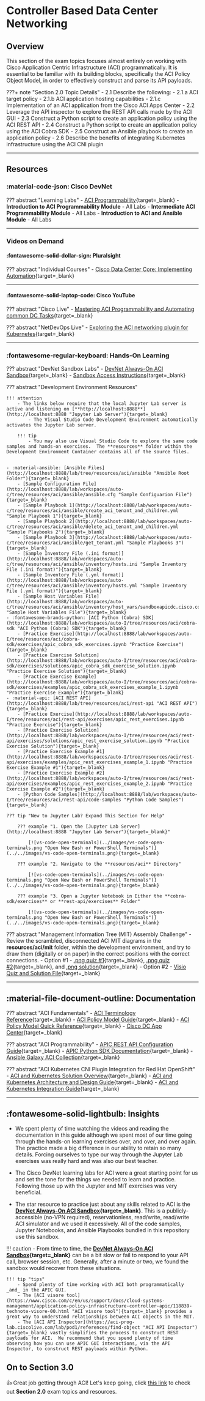 # Controller Based Data Center Networking

## Overview

This section of the exam topics focuses almost entirely on working with Cisco Application Centric Infrastructure (ACI) programmatically.  It is essential to be familiar with its building blocks, specifically the ACI Policy Object Model, in order to effectively construct and parse its API payloads.

???+ note "Section 2.0 Topic Details"
    - 2.1 Describe the following:
        - 2.1.a ACI target policy
        - 2.1.b ACI application hosting capabilities
        - 2.1.c Implementation of an ACI application from the Cisco ACI Apps Center
    - 2.2 Leverage the API inspector to explore the REST API calls made by the ACI GUI
    - 2.3 Construct a Python script to create an application policy using the ACI REST API
    - 2.4 Construct a Python script to create an application policy using the ACI Cobra SDK
    - 2.5 Construct an Ansible playbook to create an application policy
    - 2.6 Describe the benefits of integrating Kubernetes infrastructure using the ACI CNI plugin

---

## Resources

### :material-code-json: Cisco DevNet

??? abstract "Learning Labs"
    - [ACI Programmability](https://developer.cisco.com/learning/tracks/aci-programmability "Introduction to DevNet Learning Path"){target=_blank}
        - **Introduction to ACI Programmability Module** - All Labs
        - **Intermediate ACI Programmability Module** - All Labs
        - **Introduction to ACI and Ansible Module** -  All Labs

---

### Videos on Demand

#### :fontawesome-solid-dollar-sign: Pluralsight

??? abstract "Individual Courses"
    - [Cisco Data Center Core: Implementing Automation](https://www.pluralsight.com/courses/cisco-data-center-core-implementing-automation "Cisco Data Center Core: Implementing Automation"){target=_blank}

---

#### :fontawesome-solid-laptop-code: Cisco YouTube

??? abstract "Cisco Live"
    - [Mastering ACI Programmability and Automating common DC Tasks](https://www.youtube.com/watch?v=8K6MHPZmc5A "Mastering ACI Programmability and Automating common DC Tasks"){target=_blank}

??? abstract "NetDevOps Live"
    - [Exploring the ACI networking plugin for Kubernetes](https://www.youtube.com/watch?v=9d0mzB5jUP0 "Exploring the ACI networking plugin for Kubernetes"){target=_blank}

---

### :fontawesome-regular-keyboard: Hands-On Learning

??? abstract "DevNet Sandbox Labs"
    - [DevNet Always-On ACI Sandbox](https://sandboxapicdc.cisco.com "DevNet Always-On ACI Sandbox"){target=_blank}
        - [Sandbox Access Instructions](https://devnetsandbox.cisco.com/RM/Diagram/Index/5a229a7c-95d5-4cfd-a651-5ee9bc1b30e2?diagramType=Topology "Sandbox Access Instructions"){target=_blank}

??? abstract "Development Environment Resources"

    !!! attention
        - The links below require that the local Jupyter Lab server is active and listening on [**http://localhost:8888**](http://localhost:8888 "Jupyter Lab Server"){target=_blank}
            - The Visual Studio Code Development Environment automatically activates the Jupyter Lab server.

        !!! tip
            - You may also use Visual Studio Code to explore the same code samples and hands-on exercises.  The **resources** folder within the Development Environment Container contains all of the source files.
        

    - :material-ansible: [Ansible Files](http://localhost:8888/lab/tree/resources/aci/ansible "Ansible Root Folder"){target=_blank}
        - [Sample Configuration File](http://localhost:8888/lab/workspaces/auto-c/tree/resources/aci/ansible/ansible.cfg "Sample Configuarion File"){target=_blank}
        - [Sample Playbook 1](http://localhost:8888/lab/workspaces/auto-c/tree/resources/aci/ansible/create_aci_tenant_and_children.yml "Sample Playbook 1"){target=_blank}
        - [Sample Playbook 2](http://localhost:8888/lab/workspaces/auto-c/tree/resources/aci/ansible/delete_aci_tenant_and_children.yml "Sample Playbooks 2"){target=_blank}
        - [Sample Playbook 3](http://localhost:8888/lab/workspaces/auto-c/tree/resources/aci/ansible/get_tenant.yml "Sample Playbooks 3"){target=_blank}
        - [Sample Inventory File (.ini format)](http://localhost:8888/lab/workspaces/auto-c/tree/resources/aci/ansible/inventory/hosts.ini "Sample Inventory File (.ini format)"){target=_blank}
        - [Sample Inventory File (.yml format)](http://localhost:8888/lab/workspaces/auto-c/tree/resources/aci/ansible/inventory/hosts.yml "Sample Inventory File (.yml format)"){target=_blank}
        - [Sample Host Variables File](http://localhost:8888/lab/workspaces/auto-c/tree/resources/aci/ansible/inventory/host_vars/sandboxapicdc.cisco.com.yml "Sample Host Variables File"){target=_blank}
    - :fontawesome-brands-python: [ACI Python (Cobra) SDK](http://localhost:8888/lab/workspaces/auto-I/tree/resources/aci/cobra-sdk "ACI Python (Cobra) SDK"){target=_blank}
        - [Practice Exercise](http://localhost:8888/lab/workspaces/auto-I/tree/resources/aci/cobra-sdk/exercises/apic_cobra_sdk_exercises.ipynb "Practice Exercise"){target=_blank}
        - [Practice Exercise Solution](http://localhost:8888/lab/workspaces/auto-I/tree/resources/aci/cobra-sdk/exercises/solutions/apic_cobra_sdk_exercise_solution.ipynb "Practice Exercise Solution"){target=_blank}
        - [Practice Exercise Example](http://localhost:8888/lab/workspaces/auto-I/tree/resources/aci/cobra-sdk/exercises/examples/apic_cobra_sdk_exercises_example_1.ipynb "Practice Exercise Example"){target=_blank}
    - :material-api: [ACI REST API](http://localhost:8888/lab/tree/resources/aci/rest-api "ACI REST API"){target=_blank}
        - [Practice Exercise](http://localhost:8888/lab/workspaces/auto-I/tree/resources/aci/rest-api/exercises/apic_rest_exercises.ipynb "Practice Exercise"){target=_blank}
        - [Practice Exercise Solution](http://localhost:8888/lab/workspaces/auto-I/tree/resources/aci/rest-api/exercises/solutions/apic_rest_exercise_solution.ipynb "Practice Exercise Solution"){target=_blank}
        - [Practice Exercise Example #1](http://localhost:8888/lab/workspaces/auto-I/tree/resources/aci/rest-api/exercises/examples/apic_rest_exercises_example_1.ipynb "Practice Exercise Example #1"){target=_blank}
        - [Practice Exercise Example #2](http://localhost:8888/lab/workspaces/auto-I/tree/resources/aci/rest-api/exercises/examples/apic_rest_exercises_example_2.ipynb "Practice Exercise Example #2"){target=_blank}
        - [Python Code Samples](http://localhost:8888/lab/workspaces/auto-I/tree/resources/aci/rest-api/code-samples "Python Code Samples"){target=_blank}

    ??? tip "New to Jupyter Lab? Expand This Section for Help"

        ??? example "1. Open the [Jupyter Lab Server](http://localhost:8888 "Jupyter Lab Server"){target=_blank}"

            [![vs-code-open-terminals](../images/vs-code-open-terminals.png "Open New Bash or PowerShell Terminals")](../../images/vs-code-open-terminals.png){target=_blank}

        ??? example "2. Navigate to the **resources/aci** Directory"

            [![vs-code-open-terminals](../images/vs-code-open-terminals.png "Open New Bash or PowerShell Terminals")](../../images/vs-code-open-terminals.png){target=_blank}

        ??? example "3. Open a Jupyter Notebook in Either the **cobra-sdk/exercises** or **rest-api/exercises** Folder"

            [![vs-code-open-terminals](../images/vs-code-open-terminals.png "Open New Bash or PowerShell Terminals")](../../images/vs-code-open-terminals.png){target=_blank}

??? abstract "Management Information Tree (MIT) Assembly Challenge"
    - Review the scrambled, disconnected ACI MIT diagrams in the **resources/aci/mit** folder, within the development environment, and try to draw them (digitally or on paper) in the correct positions with the correct connections.
        - Option #1 - [.png quiz #1](http://localhost:8888/lab/tree/resources/aci/mit/png/quiz_1.png ".png quiz #1"){target=_blank}, [.png quiz #2](http://localhost:8888/lab/tree/resources/aci/mit/png/quiz_1.png ".png quiz #2"){target=_blank}, and [.png solution](http://localhost:8888/lab/tree/resources/aci/mit/png/solution/solution.png ".png solution"){target=_blank}
        - Option #2 -  [Visio Quiz and Solution File](http://localhost:8888/lab/tree/resources/aci/mit/visio/quizzes_and_solution.vsdx "Visio Quiz and Solution File"){target=_blank}

---

## :material-file-document-outline: Documentation

??? abstract "ACI Fundamentals"
    - [ACI Terminology Reference](https://www.cisco.com/c/en/us/td/docs/switches/datacenter/aci/apic/sw/kb/b_ACI_Terminology.html "ACI Terminology Reference"){target=_blank}
    - [ACI Policy Model Guide](https://www.cisco.com/c/en/us/td/docs/switches/datacenter/aci/apic/sw/policy-model-guide/b-Cisco-ACI-Policy-Model-Guide.html "ACI Policy Model Guide"){target=_blank}
        - [ACI Policy Model Quick Reference](https://www.cisco.com/c/dam/en/us/td/i/500001-600000/500001-510000/501001-502000/501289.jpg "ACI Policy Model Quick Reference"){target=_blank}
    - [Cisco DC App Center](https://dcappcenter.cisco.com "Cisco DC App Center"){target=_blank}

??? abstract "ACI Programmability"
    - [APIC REST API Configuration Guide](https://www.cisco.com/c/en/us/td/docs/switches/datacenter/aci/apic/sw/2-x/rest_cfg/2_1_x/b_Cisco_APIC_REST_API_Configuration_Guide.html "APIC REST API Configuration Guide"){target=_blank}
    - [APIC Python SDK Documentation](https://cobra.readthedocs.io/en/latest/ "Cisco APIC Python SDK Documentation"){target=_blank}
    - [Ansible Galaxy ACI Collection](https://galaxy.ansible.com/cisco/aci "Ansible Galaxy ACI Collection"){target=_blank}

??? abstract "ACI Kubernetes CNI Plugin Integration for Red Hat OpenShift"
    - [ACI and Kubernetes Solution Overview](https://www.cisco.com/c/en/us/solutions/collateral/data-center-virtualization/application-centric-infrastructure/solution-overview-c22-739493.html "ACI and Kubernetes Solution Overview"){target=_blank}
    - [ACI and Kubernetes Architecture and Design Guide](https://www.cisco.com/c/en/us/td/docs/switches/datacenter/aci/apic/white_papers/Cisco-ACI-CNI-Plugin-for-OpenShift-Architecture-and-Design-Guide.html "ACI and Kubernetes Architecture and Design Guide"){target=_blank}
    - [ACI and Kubernetes Integration Guide](https://www.cisco.com/c/en/us/td/docs/switches/datacenter/aci/apic/sw/kb/b_Kubernetes_Integration_with_ACI.html "ACI and Kubernetes Integration Guide"){target=_blank}

---

## :fontawesome-solid-lightbulb: Insights

- We spent plenty of time watching the videos and reading the documentation in this guide although we spent most of our time going through the hands-on learning exercises over, and over, and over again.  The practice made a big difference in our ability to retain so many details.  Forcing ourselves to type our way through the Jupyter Lab exercises was really hard and was also our best teacher.

- The Cisco DevNet learning labs for ACI were a great starting point for us and set the tone for the things we needed to learn and practice.  Following those up with the Jupyter and MIT exercises was very beneficial.

- The star resource to practice just about any skills related to ACI is the **[DevNet Always-On ACI Sandbox](https://sandboxapicdc.cisco.com "DevNet Always-On ACI Sandbox"){target=_blank}**.  This is a publicly-accessible (no-VPN required), reservationless, read/write, read/write ACI simulator and we used it excessively.  All of the code samples, Jupyter Notebooks, and Ansible Playbooks bundled in this repository use this sandbox.

!!! caution
        - From time to time, the **[DevNet Always-On ACI Sandbox](https://sandboxapicdc.cisco.com "DevNet Always-On ACI Sandbox"){target=_blank}** can be a bit slow or fail to respond to your API call, browser session, etc.  Generally, after a minute or two, we found the sandbox would recover from these situations.

    !!! tip "tips"
        - Spend plenty of time working with ACI both programmatically _and_ in the APIC GUI.
        - The [ACI visore tool](https://www.cisco.com/c/en/us/support/docs/cloud-systems-management/application-policy-infrastructure-controller-apic/118839-technote-visore-00.html "ACI visore tool"){target=_blank} provides a great way to understand relationships between ACI objects in the MIT.
        - The [ACI API Inspector](https://aci-prog-lab.ciscolive.com/lab/pod1/references/find-object "ACI API Inspector"){target=_blank} vastly simplifies the process to construct REST payloads for ACI.  We recommend that you spend plenty of time observing how you can use APIC GUI interactions, via the API Inspector, to construct REST payloads within Python.

## On to Section 3.0

:thumbsup:  Great job getting through ACI!  Let's keep going, click [this link](section_3.md "Section 3.0") to check out **Section 2.0** exam topics and resources.
